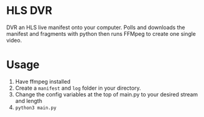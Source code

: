 # HLS DVR
DVR an HLS live manifest onto your computer. Polls and downloads the manifest and fragments with python then runs FFMpeg to create one single video.

# Usage

1. Have ffmpeg installed
1. Create a `manifest` and `log` folder in your directory.
1. Change the config variables at the top of main.py to your desired stream and length
1. `python3 main.py`

